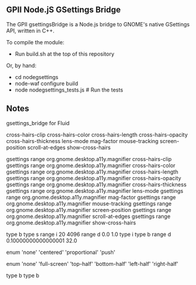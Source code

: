 GPII Node.jS GSettings Bridge
-----------------------------

The GPII gsettingsBridge is a Node.js bridge to GNOME's native GSettings API, written in C++.

To compile the module:

* Run build.sh at the top of this repository

Or, by hand:

* cd nodegsettings
* node-waf configure build
* node nodegsettings_tests.js # Run the tests


Notes
-----

gsettings_bridge for Fluid 

cross-hairs-clip
cross-hairs-color
cross-hairs-length
cross-hairs-opacity
cross-hairs-thickness
lens-mode
mag-factor
mouse-tracking
screen-position
scroll-at-edges
show-cross-hairs

gsettings range org.gnome.desktop.a11y.magnifier cross-hairs-clip
gsettings range org.gnome.desktop.a11y.magnifier cross-hairs-color
gsettings range org.gnome.desktop.a11y.magnifier cross-hairs-length
gsettings range org.gnome.desktop.a11y.magnifier cross-hairs-opacity
gsettings range org.gnome.desktop.a11y.magnifier cross-hairs-thickness
gsettings range org.gnome.desktop.a11y.magnifier lens-mode
gsettings range org.gnome.desktop.a11y.magnifier mag-factor
gsettings range org.gnome.desktop.a11y.magnifier mouse-tracking
gsettings range org.gnome.desktop.a11y.magnifier screen-position
gsettings range org.gnome.desktop.a11y.magnifier scroll-at-edges
gsettings range org.gnome.desktop.a11y.magnifier show-cross-hairs

type b
type s
range i 20 4096
range d 0.0 1.0
type i
type b
range d 0.10000000000000001 32.0

enum
'none'
'centered'
'proportional'
'push'

enum
'none'
'full-screen'
'top-half'
'bottom-half'
'left-half'
'right-half'

type b
type b